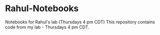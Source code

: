 # Rahul-Notebooks
Notebooks for Rahul's lab (Thursdays 4 pm CDT)
This repository contains code from my lab - Thursdays 4 pm CDT.
